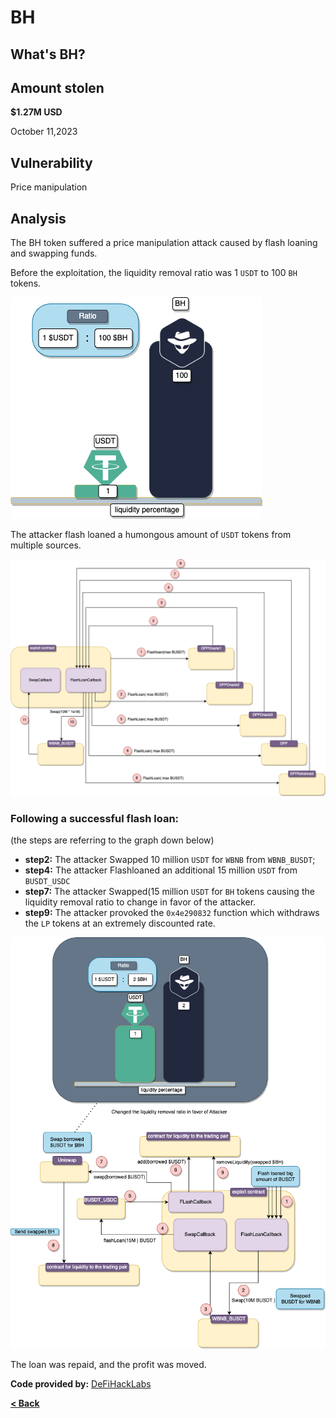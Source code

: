 # BH


## What's BH?


## Amount stolen
**$1.27M USD**

October 11,2023

## Vulnerability

Price manipulation

## Analysis

The BH token suffered a price manipulation attack caused by flash loaning and swapping funds.

Before the exploitation, the liquidity removal ratio was 1 `USDT` to 100 `BH` tokens.

![bh Image](../images/bh/BH2.drawio.png)

The attacker flash loaned a humongous amount of `USDT` tokens from multiple sources.

![bh Image](../images/bh/BH1.drawio.png)

### Following a successful flash loan: 

(the steps are referring to the graph down below)
- **step2:** The attacker Swapped 10 million `USDT` for `WBNB` from `WBNB_BUSDT`;
- **step4:** The attacker Flashloaned an additional 15 million `USDT` from `BUSDT_USDC`
- **step7:** The attacker Swapped(15 million `USDT` for `BH` tokens causing the liquidity removal ratio to change in favor of the attacker.
- **step9:** The attacker provoked the `0x4e290832` function which withdraws the `LP` tokens at an extremely discounted rate.

![bh Image](../images/bh/BH3.drawio.png)

The loan was repaid, and the profit was moved.


**Code provided by:** [DeFiHackLabs](https://github.com/SunWeb3Sec/DeFiHackLabs/blob/main/src/test/BH_exp.sol)


[**< Back**](https://patronasxdxd.github.io/CTFS/)
